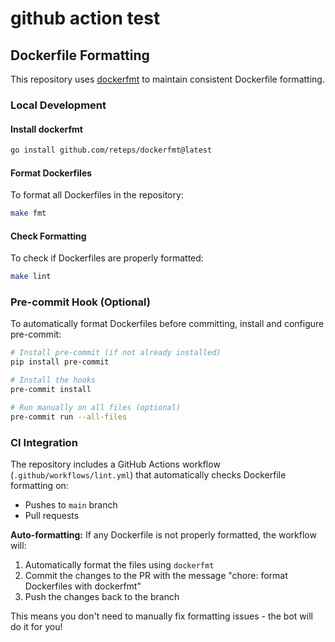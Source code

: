 # github action test

## Dockerfile Formatting

This repository uses [dockerfmt](https://github.com/reteps/dockerfmt) to maintain consistent Dockerfile formatting.

### Local Development

#### Install dockerfmt

```bash
go install github.com/reteps/dockerfmt@latest
```

#### Format Dockerfiles

To format all Dockerfiles in the repository:

```bash
make fmt
```

#### Check Formatting

To check if Dockerfiles are properly formatted:

```bash
make lint
```

### Pre-commit Hook (Optional)

To automatically format Dockerfiles before committing, install and configure pre-commit:

```bash
# Install pre-commit (if not already installed)
pip install pre-commit

# Install the hooks
pre-commit install

# Run manually on all files (optional)
pre-commit run --all-files
```

### CI Integration

The repository includes a GitHub Actions workflow (`.github/workflows/lint.yml`) that automatically checks Dockerfile formatting on:
- Pushes to `main` branch
- Pull requests

**Auto-formatting:** If any Dockerfile is not properly formatted, the workflow will:
1. Automatically format the files using `dockerfmt`
2. Commit the changes to the PR with the message "chore: format Dockerfiles with dockerfmt"
3. Push the changes back to the branch

This means you don't need to manually fix formatting issues - the bot will do it for you!
